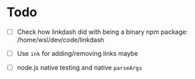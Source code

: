 # Todo

- [ ] Check how linkdash did with being a binary npm package:  
/home/wsl/dev/code/linkdash

- [ ] Use `ink` for adding/removing links maybe
- [ ] node.js native testing and native `parseArgs`
